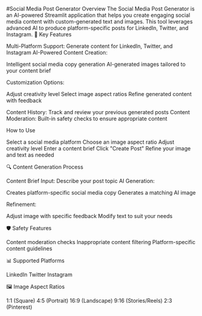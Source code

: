 #Social Media Post Generator
Overview
The Social Media Post Generator is an AI-powered Streamlit application that helps you create engaging social media content with custom-generated text and images. This tool leverages advanced AI to produce platform-specific posts for LinkedIn, Twitter, and Instagram.
🌟 Key Features

Multi-Platform Support: Generate content for LinkedIn, Twitter, and Instagram
AI-Powered Content Creation:

Intelligent social media copy generation
AI-generated images tailored to your content brief


Customization Options:

Adjust creativity level
Select image aspect ratios
Refine generated content with feedback


Content History: Track and review your previous generated posts
Content Moderation: Built-in safety checks to ensure appropriate content

How to Use

Select a social media platform
Choose an image aspect ratio
Adjust creativity level
Enter a content brief
Click "Create Post"
Refine your image and text as needed

🔍 Content Generation Process

Content Brief Input: Describe your post topic
AI Generation:

Creates platform-specific social media copy
Generates a matching AI image


Refinement:

Adjust image with specific feedback
Modify text to suit your needs



🛡 Safety Features

Content moderation checks
Inappropriate content filtering
Platform-specific content guidelines

📊 Supported Platforms

LinkedIn
Twitter
Instagram

🖼 Image Aspect Ratios

1:1 (Square)
4:5 (Portrait)
16:9 (Landscape)
9:16 (Stories/Reels)
2:3 (Pinterest)